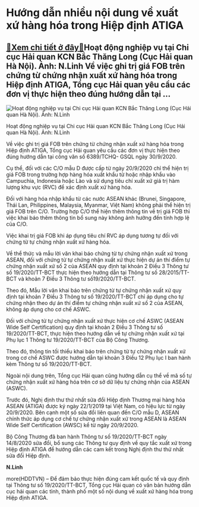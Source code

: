 Hướng dẫn nhiều nội dung về xuất xứ hàng hóa trong Hiệp định ATIGA
==================================================================

[:gift:Xem chi tiết ở đây:gift:](https://hddtvn.com/huong-dan-nhieu-noi-dung-ve-xuat-xu-hang-hoa-trong-hiep-dinh-atiga-2/)Hoạt động nghiệp vụ tại Chi cục Hải quan KCN Bắc Thăng Long (Cục Hải quan Hà Nội). Ảnh: N.Linh Về việc ghi trị giá FOB trên chứng từ chứng nhận xuất xứ hàng hóa trong Hiệp định ATIGA, Tổng cục Hải quan yêu cầu các đơn vị thực hiện theo đúng hướng dẫn tại …
----------------------------------------------------------------------------------------------------------------------------------------------------------------------------------------------------------------------------------------------------------------





![Hoạt động nghiệp vụ tại Chi cục Hải quan KCN Bắc Thăng Long (Cục Hải quan Hà Nội). Ảnh: N.Linh](https://hddtvn.com/wp-content/uploads/2021/01/0952_IMG_0075.jpg "Hoạt động nghiệp vụ tại Chi cục Hải quan KCN Bắc Thăng Long (Cục Hải quan Hà Nội). Ảnh: N.Linh")


Hoạt động nghiệp vụ tại Chi cục Hải quan KCN Bắc Thăng Long (Cục Hải quan Hà Nội). Ảnh: N.Linh



Về việc ghi trị giá FOB trên chứng từ chứng nhận xuất xứ hàng hóa trong Hiệp định ATIGA, Tổng cục Hải quan yêu cầu các đơn vị thực hiện theo đúng hướng dẫn tại công văn số 6389/TCHQ- GSQL ngày 30/9/2020.


Cụ thể, đối với các C/O mẫu D được cấp từ ngày 20/9/2020 chỉ thể hiện trị giá FOB trong trường hợp hàng hóa xuất khẩu từ hoặc nhập khẩu vào Campuchia, Indonesia hoặc Lào và sử dụng tiêu chí xuất xứ giá trị hàm lượng khu vực (RVC) để xác định xuất xứ hàng hóa.


Đối với hàng hóa nhập khẩu từ các nước ASEAN khác (Brunei, Singapore, Thái Lan, Philippines, Malaysia, Myanmar, Việt Nam) không phải thể hiện trị giá FOB trên C/O. Trường hợp C/O thể hiện thêm thông tin về trị giá FOB thì việc khai báo thêm thông tin bổ sung này không ảnh hưởng đến tính hợp lệ của C/O.


Việc khai trị giá FOB khi áp dụng tiêu chí RVC áp dụng tương tự đối với chứng từ tự chứng nhận xuất xứ hàng hóa.


Về thể thức và mẫu lời văn khai báo chứng từ tự chứng nhận xuất xứ trong ASEAN, đối với chứng từ tự chứng nhận xuất xứ thực hiện dự án thí điểm tự chứng nhận xuất xứ số 2 của ASEAN quy định tại khoản 2 Điều 3 Thông tư số 19/2020/TT-BCT thực hiện theo hướng dẫn tại Thông tư số 28/2015/TT-BCT và khoản 7 Điều 3 Thông tư số19/2020/TT-BCT.


Theo đó, Mẫu lời văn khai báo trên chứng từ tự chứng nhận xuất xứ quy định tại khoản 7 Điều 3 Thông tư số 19/2020/TT-BCT chỉ áp dụng cho tự chứng nhận theo dự án thí điểm tự chứng nhận xuất xứ số 2 của ASEAN, không áp dụng cho cơ chế ASWC.


Đối với chứng từ tự chứng nhận xuất xứ thực hiện cơ chế ASWC (ASEAN Wide Self Certification) quy định tại khoản 2 Điều 3 Thông tư số 19/2020/TT-BCT, thực hiện theo hướng dẫn về tự chứng nhận xuất xứ tại Phụ lục 1 Thông tư 19/2020/TT-BCT của Bộ Công Thương.


Theo đó, thông tin tối thiểu khai báo trên chứng từ tự chứng nhận xuất xứ trong cơ chế ASWC được hướng dẫn tại khoản 3 Điều 12 Phụ lục I ban hành kèm Thông tư số 19/2020/TT-BCT.


Ngoài nội dung trên, Tổng cục Hải quan cũng hướng dẫn cụ thể về mã số tự chứng nhận xuất xứ hàng hóa trên cơ sở dữ liệu tự chứng nhận của ASEAN (ASWC).


Trước đó, Nghị định thư thứ nhất sửa đổi Hiệp định Thương mại hàng hóa ASEAN (ATIGA) được ký ngày 22/1/2019 tại Việt Nam, có hiệu lực từ ngày 20/9/2020. Bên cạnh một số sửa đổi liên quan đến C/O mẫu D, ASEAN chính thức áp dụng cơ chế tự chứng nhận xuất xứ trong ASEAN là ASEAN Wide Self Certification (AWSC) kể từ ngày 20/9/2020.


Bộ Công Thương đã ban hành Thông tư số 19/2020/TT-BCT ngày 14/8/2020 sửa đổi, bổ sung các Thông tư quy định về quy tắc xuất xứ trong Hiệp định ATIGA để hướng dẫn các cam kết trong Nghị định thư thứ nhất sửa đổi Hiệp định.




**N.Linh**



more(HDDTVN) – Để đảm bảo thực hiện đúng cam kết quốc tế và quy định tại Thông tư số 19/2020/TT-BCT, Tổng cục Hải quan có văn bản hướng dẫn cục hải quan các tỉnh, thành phố một số nội dung về xuất xứ hàng hóa trong Hiệp định ATIGA.

